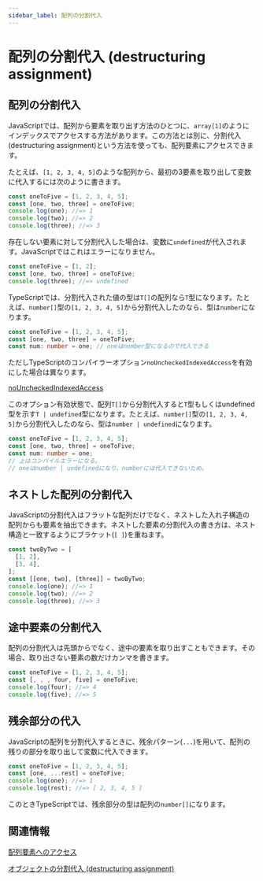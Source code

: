 ```yaml
---
sidebar_label: 配列の分割代入
---
```


# 配列の分割代入 (destructuring assignment)

## 配列の分割代入

JavaScriptでは、配列から要素を取り出す方法のひとつに、`array[1]`のようにインデックスでアクセスする方法があります。この方法とは別に、分割代入(destructuring assignment)という方法を使っても、配列要素にアクセスできます。

たとえば、`[1, 2, 3, 4, 5]`のような配列から、最初の3要素を取り出して変数に代入するには次のように書きます。

```typescript
const oneToFive = [1, 2, 3, 4, 5];
const [one, two, three] = oneToFive;
console.log(one); //=> 1
console.log(two); //=> 2
console.log(three); //=> 3
```

存在しない要素に対して分割代入した場合は、変数に`undefined`が代入されます。JavaScriptではこれはエラーになりません。

```javascript
const oneToFive = [1, 2];
const [one, two, three] = oneToFive;
console.log(three); //=> undefined
```

TypeScriptでは、分割代入された値の型は`T[]`の配列なら`T`型になります。たとえば、`number[]`型の`[1, 2, 3, 4, 5]`から分割代入したのなら、型は`number`になります。

```typescript
const oneToFive = [1, 2, 3, 4, 5];
const [one, two, three] = oneToFive;
const num: number = one; // oneはnumber型になるので代入できる
```

ただしTypeScriptのコンパイラーオプション`noUncheckedIndexedAccess`を有効にした場合は異なります。

[noUncheckedIndexedAccess](../../tsconfig/nouncheckedindexedaccess.md)

このオプション有効状態で、配列`T[]`から分割代入すると`T`型もしくはundefined型を示す`T | undefined`型になります。たとえば、`number[]`型の`[1, 2, 3, 4, 5]`から分割代入したのなら、型は`number | undefined`になります。

```typescript
const oneToFive = [1, 2, 3, 4, 5];
const [one, two, three] = oneToFive;
const num: number = one;
// 上はコンパイルエラーになる。
// oneはnumber | undefinedになり、numberには代入できないため。
```

## ネストした配列の分割代入

JavaScriptの分割代入はフラットな配列だけでなく、ネストした入れ子構造の配列からも要素を抽出できます。ネストした要素の分割代入の書き方は、ネスト構造と一致するようにブラケット(`[ ]`)を重ねます。

```typescript
const twoByTwo = [
  [1, 2],
  [3, 4],
];
const [[one, two], [three]] = twoByTwo;
console.log(one); //=> 1
console.log(two); //=> 2
console.log(three); //=> 3
```

## 途中要素の分割代入

配列の分割代入は先頭からでなく、途中の要素を取り出すこともできます。その場合、取り出さない要素の数だけカンマを書きます。

```typescript
const oneToFive = [1, 2, 3, 4, 5];
const [, , , four, five] = oneToFive;
console.log(four); //=> 4
console.log(five); //=> 5
```

## 残余部分の代入

JavaScriptの配列を分割代入するときに、残余パターン(`...`)を用いて、配列の残りの部分を取り出して変数に代入できます。

```typescript
const oneToFive = [1, 2, 3, 4, 5];
const [one, ...rest] = oneToFive;
console.log(one); //=> 1
console.log(rest); //=> [ 2, 3, 4, 5 ]
```

このときTypeScriptでは、残余部分の型は配列の`number[]`になります。

## 関連情報

[配列要素へのアクセス](how-to-access-elements-in-an-array.md)

[オブジェクトの分割代入 (destructuring assignment)](../object/destructuring-assignment-from-objects.md)

